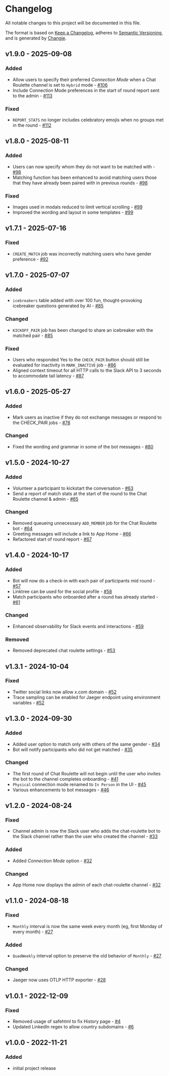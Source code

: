 # Changelog
All notable changes to this project will be documented in this file.

The format is based on [Keep a Changelog](https://keepachangelog.com/en/1.0.0/),
adheres to [Semantic Versioning](https://semver.org/spec/v2.0.0.html),
and is generated by [Changie](https://github.com/miniscruff/changie).

## v1.9.0 - 2025-09-08

### Added
* Allow users to specify their preferred _Connection Mode_ when a Chat Roulette channel is set to `Hybrid` mode - [#106](https://github.com/chat-roulettte/chat-roulette/pull/106)
* Include Connection Mode preferences in the start of round report sent to the admin - [#113](https://github.com/chat-roulettte/chat-roulette/pull/113)

### Fixed
* `REPORT_STATS` no longer includes celebratory emojis when no groups met in the round - [#112](https://github.com/chat-roulettte/chat-roulette/pull/112)

## v1.8.0 - 2025-08-11

### Added
* Users can now specify whom they do not want to be matched with - [#98](https://github.com/chat-roulettte/chat-roulette/pull/98)
* Matching function has been enhanced to avoid matching users those that they have already been paired with in previous rounds - [#98](https://github.com/chat-roulettte/chat-roulette/pull/98)

### Fixed
* Images used in modals reduced to limit vertical scrolling - [#99](https://github.com/chat-roulettte/chat-roulette/pull/99)
* Improved the wording and layout in some templates - [#99](https://github.com/chat-roulettte/chat-roulette/pull/99)

## v1.7.1 - 2025-07-16

### Fixed
* `CREATE_MATCH` job was incorrectly matching users who have gender preference - [#92](https://github.com/chat-roulettte/chat-roulette/pull/92)

## v1.7.0 - 2025-07-07

### Added
* `icebreakers` table added with over 100 fun, thought-provoking icebreaker questions generated by AI - [#85](https://github.com/chat-roulettte/chat-roulette/pull/85)

### Changed
* `KICKOFF_PAIR` job has been changed to share an icebreaker with the matched pair - [#85](https://github.com/chat-roulettte/chat-roulette/pull/85)

### Fixed
* Users who responded Yes to the `CHECK_PAIR` button should still be evaluated for inactivity in `MARK_INACTIVE` job - [#86](https://github.com/chat-roulettte/chat-roulette/pull/86)
* Aligned context timeout for all HTTP calls to the Slack API to 3 seconds to accommodate tail latency - [#87](https://github.com/chat-roulettte/chat-roulette/pull/87)

## v1.6.0 - 2025-05-27

### Added
* Mark users as inactive if they do not exchange messages or respond to the CHECK_PAIR jobs - [#78](https://github.com/chat-roulettte/chat-roulette/pull/78)

### Changed
* Fixed the wording and grammar in some of the bot messages - [#80](https://github.com/chat-roulettte/chat-roulette/pull/80)

## v1.5.0 - 2024-10-27

### Added
* Volunteer a participant to kickstart the conversation - [#63](https://github.com/chat-roulettte/chat-roulette/pull/63)
* Send a report of match stats at the start of the round to the Chat Roulette channel & admin  - [#65](https://github.com/chat-roulettte/chat-roulette/pull/65)

### Changed
* Removed queueing unnecessary `ADD_MEMBER` job for the Chat Roulette bot - [#64](https://github.com/chat-roulettte/chat-roulette/pull/64)
* Greeting messages will include a link to App Home - [#66](https://github.com/chat-roulettte/chat-roulette/pull/66)
* Refactored start of round report - [#67](https://github.com/chat-roulettte/chat-roulette/pull/67)

## v1.4.0 - 2024-10-17

### Added
* Bot will now do a check-in with each pair of participants mid round  - [#57](https://github.com/chat-roulettte/chat-roulette/pull/57)
* Linktree can be used for the social profile - [#58](https://github.com/chat-roulettte/chat-roulette/pull/58)
* Match participants who onboarded after a round has already started - [#61](https://github.com/chat-roulettte/chat-roulette/pull/61)

### Changed
* Enhanced observability for Slack events and interactions - [#59](https://github.com/chat-roulettte/chat-roulette/pull/59)

### Removed
* Removed deprecated chat roulette settings - [#53](https://github.com/chat-roulettte/chat-roulette/pull/53)

## v1.3.1 - 2024-10-04

### Fixed
* Twitter social links now allow x.com domain - [#52](https://github.com/chat-roulettte/chat-roulette/pull/51)
* Trace sampling can be enabled for Jaeger endpoint using environment variables - [#52](https://github.com/chat-roulettte/chat-roulette/pull/52)

## v1.3.0 - 2024-09-30

### Added
* Added user option to match only with others of the same gender - [#34](https://github.com/chat-roulettte/chat-roulette/pull/34)
* Bot will notify participants who did not get matched - [#35](https://github.com/chat-roulettte/chat-roulette/pull/35)

### Changed
* The first round of Chat Roulette will not begin until the user who invites the bot to the channel completes onboarding - [#41](https://github.com/chat-roulettte/chat-roulette/pull/41)
* `Physical` connection mode renamed to `In Person` in the UI - [#45](https://github.com/chat-roulettte/chat-roulette/pull/45)
* Various enhancements to bot messages - [#46](https://github.com/chat-roulettte/chat-roulette/pull/46)

## v1.2.0 - 2024-08-24

### Fixed
* Channel admin is now the Slack user who adds the chat-roulette bot to the Slack channel rather than the user who created the channel -  [#33](https://github.com/chat-roulettte/chat-roulette/pull/33)

### Added
* Added _Connection Mode_ option -  [#32](https://github.com/chat-roulettte/chat-roulette/pull/32)

### Changed
* App Home now displays the admin of each chat-roulette channel -  [#32](https://github.com/chat-roulettte/chat-roulette/pull/32)

## v1.1.0 - 2024-08-18

### Fixed
* `Monthly` interval is now the same week every month (eg, first Monday of every month) - [#27](https://github.com/chat-roulettte/chat-roulette/pull/27)

### Added
* `QuadWeekly` interval option to preserve the old behavior of `Monthly` - [#27](https://github.com/chat-roulettte/chat-roulette/pull/27)

### Changed
* Jaeger now uses OTLP HTTP exporter - [#28](https://github.com/chat-roulettte/chat-roulette/pull/28)

## v1.0.1 - 2022-12-09

### Fixed
* Removed usage of safehtml to fix History page - [#4](https://github.com/chat-roulettte/chat-roulette/pull/4)
* Updated LinkedIn regex to allow country subdomains - [#6](https://github.com/chat-roulettte/chat-roulette/pull/6)

## v1.0.0 - 2022-11-21

### Added
* initial project release